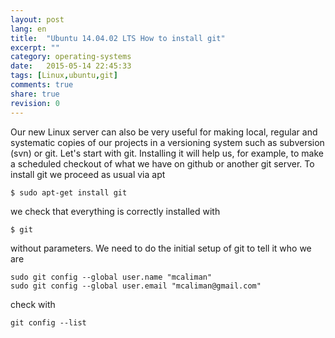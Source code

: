 ```yaml
---
layout: post
lang: en
title:  "Ubuntu 14.04.02 LTS How to install git"
excerpt: ""
category: operating-systems
date:   2015-05-14 22:45:33
tags: [Linux,ubuntu,git]
comments: true
share: true
revision: 0
---
```


Our new Linux server can also be very useful for making local, regular and systematic copies of our projects in a versioning system such as subversion (svn) or git. 
Let's start with git. Installing it will help us, for example, to make a scheduled checkout of what we have on github or another git server.
To install git we proceed as usual via apt

```
$ sudo apt-get install git
```

we check that everything is correctly installed with

```
$ git
```

without parameters. We need to do the initial setup of git to tell it who we are

```
sudo git config --global user.name "mcaliman"
sudo git config --global user.email "mcaliman@gmail.com"
```

check with

```
git config --list
```
